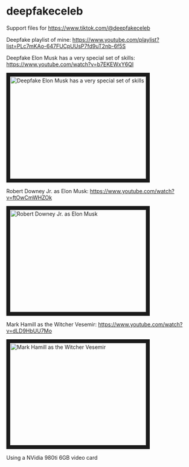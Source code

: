 # deepfakeceleb
Support files for https://www.tiktok.com/@deepfakeceleb

Deepfake playlist of mine: https://www.youtube.com/playlist?list=PLc7mKAo-647FUCpUUsP7fd9uT2nb-6f5S

Deepfake Elon Musk has a very special set of skills: https://www.youtube.com/watch?v=b7EKEWxY6QI

<a href="http://www.youtube.com/watch?feature=player_embedded&v=b7EKEWxY6QI" target="_blank">
 <img src="https://img.youtube.com/vi/b7EKEWxY6QI/0.jpg" alt="Deepfake Elon Musk has a very special set of skills" width="360" height="270" border="10" />
</a>

Robert Downey Jr. as Elon Musk: https://www.youtube.com/watch?v=ftOwCmWHZOk

<a href="http://www.youtube.com/watch?feature=player_embedded&v=ftOwCmWHZOk" target="_blank">
 <img src="https://img.youtube.com/vi/ftOwCmWHZOk/0.jpg" alt="Robert Downey Jr. as Elon Musk" width="360" height="270" border="10" />
</a>

Mark Hamill as the Witcher Vesemir: https://www.youtube.com/watch?v=dLD9HbUU7Mo

<a href="http://www.youtube.com/watch?feature=player_embedded&v=dLD9HbUU7Mo" target="_blank">
 <img src="https://img.youtube.com/vi/dLD9HbUU7Mo/0.jpg" alt="Mark Hamill as the Witcher Vesemir" width="360" height="270" border="10" />
</a>

Using a NVidia 980ti 6GB video card

